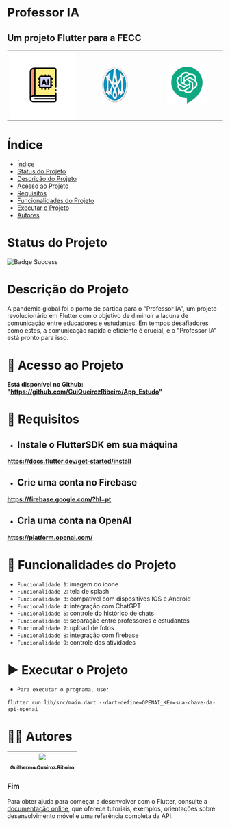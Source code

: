 Professor IA
====
## Um projeto Flutter para a FECC

<table>
  <tr>
    <td align="center" width="33%">
      <img src="lib/assets/images/icon.png" width="100%">
    </td>
    <td align="center" width="33%">
      <img src="lib/assets/images/cmcs_icon.png" width="40%", >
    </td>
    <td align="center" width="33%">
      <img src="lib/assets/images/chat_logo.png" width="60%">
    </td>
  </tr>
</table>

# Índice

* [Índice](#índice)
* [Status do Projeto](#status-do-projeto)
* [Descrição do Projeto](#descrição-do-projeto)
* [Acesso ao Projeto](#-acesso-ao-projeto)
* [Requisitos](#-requisitos)
* [Funcionalidades do Projeto](#-funcionalidades-do-projeto)
* [Executar o Projeto](#-executar-o-projeto)
* [Autores](#-autores)

# Status do Projeto

![Badge Success](https://img.shields.io/badge/Status-Sucesso-brightgreen?style=for-the-badge)

# Descrição do Projeto

A pandemia global foi o ponto de partida para o "Professor IA", um projeto revolucionário em Flutter com o objetivo de diminuir a lacuna de comunicação entre educadores e estudantes. Em tempos desafiadores como estes, a comunicação rápida e eficiente é crucial, e o "Professor IA" está pronto para isso.

# 📁 Acesso ao Projeto

**Está disponível no Github: "https://github.com/GuiQueirozRibeiro/App_Estudo"**

# 📝 Requisitos

- ## Instale o FlutterSDK em sua máquina

**https://docs.flutter.dev/get-started/install**

- ## Crie uma conta no Firebase

**https://firebase.google.com/?hl=pt**

- ## Cria uma conta na OpenAI

**https://platform.openai.com/**

# 🔨 Funcionalidades do Projeto

- `Funcionalidade 1`: imagem do ícone
- `Funcionalidade 2`: tela de splash
- `Funcionalidade 3`: compatível com dispositivos IOS e Android
- `Funcionalidade 4`: integração com ChatGPT
- `Funcionalidade 5`: controle do histórico de chats
- `Funcionalidade 6`: separação entre professores e estudantes
- `Funcionalidade 7`: upload de fotos
- `Funcionalidade 8`: integração com firebase
- `Funcionalidade 9`: controle das atividades

# ▶ Executar o Projeto

- `Para executar o programa, use:`

```console
flutter run lib/src/main.dart --dart-define=OPENAI_KEY=sua-chave-da-api-openai
```

# 👨‍💻 Autores

| [<img src="https://avatars.githubusercontent.com/u/70274921?s=400&u=c1688d6fcd13223bfe1093c6d16b3b6b646545fe&v=4" width=115><br><sub>Guilherme Queiroz Ribeiro</sub>](https://github.com/GuiQueirozRibeiro)
| :---: |

### Fim

Para obter ajuda para começar a desenvolver com o Flutter, consulte a
[documentação online](https://docs.flutter.dev/), que oferece tutoriais,
exemplos, orientações sobre desenvolvimento móvel e uma referência completa da API.

